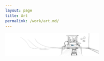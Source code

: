 ```yaml
---
layout: page
title: Art
permalink: /work/art.md/
---
```

<img src="/work/images/Paris Studio Jules.png" alt="Tree of Stars" style="width:300px;">
